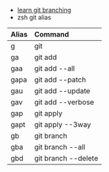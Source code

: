 
- [learn git branching](https://learngitbranching.js.org/)
- zsh git alias


| Alias                | Command                                         |
| :------------------- | :---------------------------------------------- |
| g                    | git                                             |
| ga                   | git add                                         |
| gaa                  | git add --all                                   |
| gapa                 | git add --patch                                 |
| gau                  | git add --update                                |
| gav                  | git add --verbose                               |
| gap                  | git apply                                       |
| gapt                 | git apply --3way                                |
| gb                   | git branch                                      |
| gba                  | git branch --all                                |
| gbd                  | git branch --delete                             |
